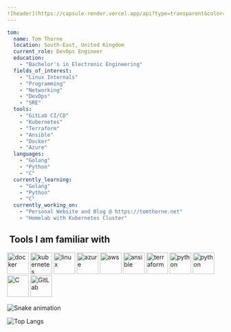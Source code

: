 ```yaml
---
![header](https://capsule-render.vercel.app/api?type=transparent&color=auto&height=50&section=header&text=Tom's%20Github&fontSize=30&fontColor=00A36C)
---
```


```yaml
tom:
  name: Tom Thorne
  location: South-East, United Kingdom
  current_role: DevOps Engineer
  education:
    - "Bachelor's in Electronic Engineering"
  fields_of_interest:
    - "Linux Internals"
    - "Programming"
    - "Networking"
    - "DevOps"
    - "SRE"
  tools:
    - "GitLab CI/CD" 
    - "Kubernetes"
    - "Terraform"
    - "Ansible"
    - "Docker"
    - "Azure"
  languages:
    - "Golang"
    - "Python"
    - "C"
  currently_learning:
    - "Golang"
    - "Python"
    - "C"
  currently_working_on:
    - "Personal Website and Blog @ https://tomthorne.net"
    - "Homelab with Kubernetes Cluster"
```
<h2>  &nbsp;Tools I am familiar with</h2>
<p align="left">
<img src="https://cdn.jsdelivr.net/gh/devicons/devicon/icons/docker/docker-original.svg" alt="docker" width="50" height="50" />
<img src="https://cdn.jsdelivr.net/gh/devicons/devicon/icons/kubernetes/kubernetes-plain.svg" alt="kubernetes" width="50" height="50" />
<img src="https://cdn.jsdelivr.net/gh/devicons/devicon/icons/linux/linux-original.svg" alt="linux" width="50" height="50"/>
<img src="https://cdn.jsdelivr.net/gh/devicons/devicon/icons/azure/azure-original-wordmark.svg" alt="azure" width="50" height="50"/>
<img src="https://cdn.jsdelivr.net/gh/devicons/devicon/icons/amazonwebservices/amazonwebservices-original-wordmark.svg" alt="aws" width="50" height="50"/>
<img src="https://cdn.jsdelivr.net/gh/devicons/devicon/icons/ansible/ansible-original-wordmark.svg" alt="ansible" width="50" height="50"/>
<img src="https://cdn.jsdelivr.net/gh/devicons/devicon/icons/terraform/terraform-original-wordmark.svg" alt="terraform" width="50" height="50"/>
<img src="https://cdn.jsdelivr.net/gh/devicons/devicon/icons/python/python-original-wordmark.svg" alt="python" width="50" height="50"/>
<img src="https://cdn.jsdelivr.net/gh/devicons/devicon/icons/go/go-original-wordmark.svg" alt="python" width="50" height="50"/>
<img src="https://cdn.jsdelivr.net/gh/devicons/devicon/icons/c/c-original.svg" alt="C" width="50" height="50" />
<img src="https://cdn.jsdelivr.net/gh/devicons/devicon/icons/gitlab/gitlab-original-wordmark.svg" alt="GitLab" width="50" height="50"/>
</p>

![Snake animation](https://github.com/tsthorne/tsthorne/blob/output/github-contribution-grid-snake.svg)

![Top Langs](https://github-readme-stats.vercel.app/api/top-langs/?username=tsthorne&layout=compact&theme=dark)
